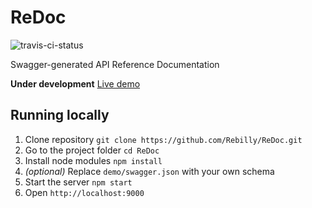 # ReDoc
![travis-ci-status]

Swagger-generated API Reference Documentation

**Under development**
[Live demo][demo]

## Running locally
1. Clone repository
`git clone https://github.com/Rebilly/ReDoc.git`
2. Go to the project folder
`cd ReDoc`
3. Install node modules
`npm install`
4. _(optional)_ Replace `demo/swagger.json` with your own schema
5. Start the server
`npm start`
6. Open `http://localhost:9000`


[travis-ci-status]: https://travis-ci.org/Rebilly/ReDoc.svg?branch=master "TravisCI Status"
[demo]: http://rebilly.github.io/ReDoc/

